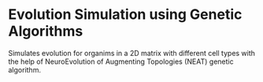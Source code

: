 # Evolution Simulation using Genetic Algorithms
Simulates evolution for organims in a 2D matrix with different cell types with the help of NeuroEvolution of Augmenting Topologies (NEAT) genetic algorithm.
